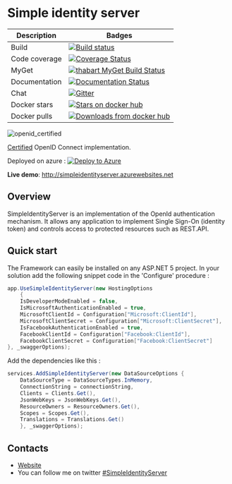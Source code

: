 # Simple identity server

| Description   | Badges                                                                                                                                                                                       |
| ------------- | -------------------------------------------------------------------------------------------------------------------------------------------------------------------------------------------- |
| Build         | [![Build status](https://ci.appveyor.com/api/projects/status/ctvpsd79ovexlsdb?svg=true)](https://ci.appveyor.com/project/thabart/simpleidentityserver)                                       |
| Code coverage | [![Coverage Status](https://coveralls.io/repos/thabart/SimpleIdentityServer/badge.svg?branch=master&service=github)](https://coveralls.io/github/thabart/SimpleIdentityServer?branch=master) |
| MyGet         | [![thabart MyGet Build Status](https://www.myget.org/BuildSource/Badge/thabart?identifier=a03dadd0-d105-4bb7-88d6-4cb4271dbb07)](https://www.myget.org/)                                     |
| Documentation | [![Documentation Status](https://readthedocs.org/projects/simpleidentityserver/badge/?version=latest)](http://simpleidentityserver.readthedocs.org/en/latest/?badge=latest)                  |
| Chat          | [![Gitter](https://badges.gitter.im/Join%20Chat.svg)](https://gitter.im/thabart/SimpleIdentityServer?utm_source=badge&utm_medium=badge&utm_campaign=pr-badge)                                |
| Docker stars  | [![Stars on docker hub](https://img.shields.io/docker/stars/identitycontrib/identityserver.svg)](https://hub.docker.com/r/identitycontrib/identityserver/)                                   |
| Docker pulls  | [![Downloads from docker hub](https://img.shields.io/docker/pulls/identitycontrib/identityserver.svg)](https://hub.docker.com/r/identitycontrib/identityserver/)                             |


![openid_certified](https://cloud.githubusercontent.com/assets/1454075/7611268/4d19de32-f97b-11e4-895b-31b2455a7ca6.png)

[Certified](http://openid.net/certification/) OpenID Connect implementation.

Deployed on azure : [![Deploy to Azure](http://azuredeploy.net/deploybutton.png)](https://azuredeploy.net/)

__Live demo__: http://simpleidentityserver.azurewebsites.net

## Overview

SimpleIdentityServer is an implementation of the OpenId authentication mechanism. It allows any application to implement Single Sign-On (identity token) and controls access to protected resources such as REST.API.

## Quick start

The Framework can easily be installed on any ASP.NET 5 project. 
In your solution add the following snippet code in the 'Configure' procedure :

```csharp
app.UseSimpleIdentityServer(new HostingOptions
    {
    IsDeveloperModeEnabled = false,
    IsMicrosoftAuthenticationEnabled = true,
    MicrosoftClientId = Configuration["Microsoft:ClientId"],
    MicrosoftClientSecret = Configuration["Microsoft:ClientSecret"],
    IsFacebookAuthenticationEnabled = true,
    FacebookClientId = Configuration["Facebook:ClientId"],
	FacebookClientSecret = Configuration["Facebook:ClientSecret"]
}, _swaggerOptions);
```

Add the dependencies like this :

```csharp
services.AddSimpleIdentityServer(new DataSourceOptions {
	DataSourceType = DataSourceTypes.InMemory,
    ConnectionString = connectionString,
    Clients = Clients.Get(),
    JsonWebKeys = JsonWebKeys.Get(),
    ResourceOwners = ResourceOwners.Get(),
    Scopes = Scopes.Get(),
	Translations = Translations.Get()
    }, _swaggerOptions);
```

## Contacts
* [Website](http://thabart.github.io/SimpleIdentityServer)
* You can follow me on twitter [#SimpleIdentityServer](https://twitter.com/simpleidserver)